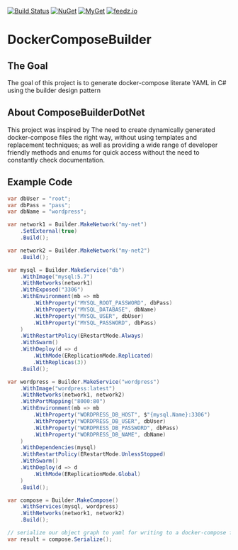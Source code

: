 [![Build Status](https://github.com/aviationexam/docker-compose-builder/actions/workflows/build.yml/badge.svg?branch=main)](https://github.com/aviationexam/docker-compose-builder/actions/workflows/build.yml)
[![NuGet](https://img.shields.io/nuget/v/DockerComposeBuilder.svg?style=flat-square&label=nuget)](https://www.nuget.org/packages/DockerComposeBuilder/)
[![MyGet](https://img.shields.io/myget/docker-compose-builder/vpre/DockerComposeBuilder?label=MyGet)](https://www.myget.org/feed/docker-compose-builder/package/nuget/DockerComposeBuilder)
[![feedz.io](https://img.shields.io/badge/endpoint.svg?url=https%3A%2F%2Ff.feedz.io%2Faviationexam%2Fdocker-compose-builder%2Fshield%2FDockerComposeBuilder%2Flatest&label=DockerComposeBuilder)](https://f.feedz.io/aviationexam/docker-compose-builder/packages/DockerComposeBuilder/latest/download)

# DockerComposeBuilder

## The Goal
The goal of this project is to generate docker-compose literate YAML in C# using the builder design pattern

## About ComposeBuilderDotNet
This project was inspired by The need to create dynamically generated docker-compose files the right way,
without using templates and replacement techniques; as well as providing a wide range of developer friendly
methods and enums for quick access without the need to constantly check documentation.

## Example Code

```cs
var dbUser = "root";
var dbPass = "pass";
var dbName = "wordpress";

var network1 = Builder.MakeNetwork("my-net")
    .SetExternal(true)
    .Build();

var network2 = Builder.MakeNetwork("my-net2")
    .Build();

var mysql = Builder.MakeService("db")
    .WithImage("mysql:5.7")
    .WithNetworks(network1)
    .WithExposed("3306")
    .WithEnvironment(mb => mb
        .WithProperty("MYSQL_ROOT_PASSWORD", dbPass)
        .WithProperty("MYSQL_DATABASE", dbName)
        .WithProperty("MYSQL_USER", dbUser)
        .WithProperty("MYSQL_PASSWORD", dbPass)
    )
    .WithRestartPolicy(ERestartMode.Always)
    .WithSwarm()
    .WithDeploy(d => d
        .WithMode(EReplicationMode.Replicated)
        .WithReplicas(3))
    .Build();

var wordpress = Builder.MakeService("wordpress")
    .WithImage("wordpress:latest")
    .WithNetworks(network1, network2)
    .WithPortMapping("8000:80")
    .WithEnvironment(mb => mb
        .WithProperty("WORDPRESS_DB_HOST", $"{mysql.Name}:3306")
        .WithProperty("WORDPRESS_DB_USER", dbUser)
        .WithProperty("WORDPRESS_DB_PASSWORD", dbPass)
        .WithProperty("WORDPRESS_DB_NAME", dbName)
    )
    .WithDependencies(mysql)
    .WithRestartPolicy(ERestartMode.UnlessStopped)
    .WithSwarm()
    .WithDeploy(d => d
        .WithMode(EReplicationMode.Global)
    )
    .Build();

var compose = Builder.MakeCompose()
    .WithServices(mysql, wordpress)
    .WithNetworks(network1, network2)
    .Build();

// serialize our object graph to yaml for writing to a docker-compose file
var result = compose.Serialize();

```
